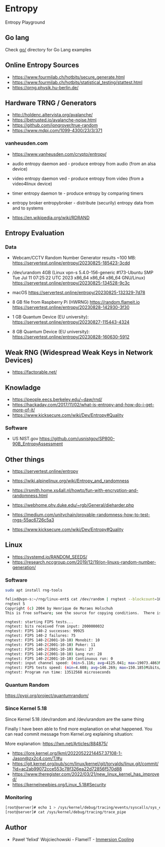# Entropy

Entropy Playground

## Go lang

Check [go/](go/) directory for Go Lang examples

## Online Entropy Sources

* https://www.fourmilab.ch/hotbits/secure_generate.html
* https://www.fourmilab.ch/hotbits/statistical_testing/stattest.html
* https://qrng.physik.hu-berlin.de/

## Hardware TRNG / Generators

* http://holdenc.altervista.org/avalanche/
* https://betrusted.io/avalanche-noise.html
* https://github.com/jongrover/true-random
* https://www.mdpi.com/1099-4300/23/3/371

### vanheusden.com

* https://www.vanheusden.com/crypto/entropy/

* audio entropy daemon   aed - produce entropy from audio (from an alsa device)
* video entropy daemon   ved - produce entropy from video (from a video4linux device)
* timer entropy daemon   te - produce entropy by comparing timers
* entropy broker   entropybroker - distribute (securily) entropy data from and to systems

* https://en.wikipedia.org/wiki/RDRAND

## Entropy Evaluation

### Data

* Webcam/CCTV Random Number Generator results ~100 MB: https://servertest.online/entropy/20230825-185423-3cdd
* /dev/urandom 4GB (Linux vpn-s 5.4.0-156-generic #173-Ubuntu SMP Tue Jul 11 07:25:22 UTC 2023 x86_64 x86_64 x86_64 GNU/Linux) https://servertest.online/entropy/20230825-134528-9c3c
* macOS https://servertest.online/entropy/20230825-132329-7d78

* 8 GB file from Raspberry Pi (HWRNG) https://random.flameit.io https://servertest.online/entropy/20230828-142930-3f30
* 1 GB Quantum Device (EU university): https://servertest.online/entropy/20230827-115443-4324
* 8 GB Quantum Device (EU university): https://servertest.online/entropy/20230828-160630-5912

## Weak RNG (Widespread Weak Keys in Network Devices)

* https://factorable.net/

## Knowladge

* https://people.eecs.berkeley.edu/~daw/rnd/
* https://hackaday.com/2017/11/02/what-is-entropy-and-how-do-i-get-more-of-it/
* https://www.kicksecure.com/wiki/Dev/Entropy#Quality

### Software

* US NIST.gov https://github.com/usnistgov/SP800-90B_EntropyAssessment

## Other things

* https://servertest.online/entropy
* https://wiki.alpinelinux.org/wiki/Entropy_and_randomness
* https://rsmith.home.xs4all.nl/howto/fun-with-encryption-and-randomness.html
* https://webhome.phy.duke.edu/~rgb/General/dieharder.php
* https://medium.com/unitychain/provable-randomness-how-to-test-rngs-55ac6726c5a3

* https://www.kicksecure.com/wiki/Dev/Entropy#Quality

## Linux

* https://systemd.io/RANDOM_SEEDS/
* https://research.nccgroup.com/2019/12/19/on-linuxs-random-number-generation/

### Software

```bash
sudo apt install rng-tools
```

```bash
felixd@vpn-s:~/rng/linux-ent$ cat /dev/random | rngtest --blockcount=100000
rngtest 5
Copyright (c) 2004 by Henrique de Moraes Holschuh
This is free software; see the source for copying conditions.  There is NO warranty; not even for MERCHANTABILITY or FITNESS FOR A PARTICULAR PURPOSE.

rngtest: starting FIPS tests...
rngtest: bits received from input: 2000000032
rngtest: FIPS 140-2 successes: 99925
rngtest: FIPS 140-2 failures: 75
rngtest: FIPS 140-2(2001-10-10) Monobit: 10
rngtest: FIPS 140-2(2001-10-10) Poker: 11
rngtest: FIPS 140-2(2001-10-10) Runs: 27
rngtest: FIPS 140-2(2001-10-10) Long run: 28
rngtest: FIPS 140-2(2001-10-10) Continuous run: 0
rngtest: input channel speed: (min=5.116; avg=4125.041; max=19073.486)Mibits/s
rngtest: FIPS tests speed: (min=4.608; avg=146.269; max=150.185)Mibits/s
rngtest: Program run time: 13512568 microseconds
```

### Quantum Random

https://pypi.org/project/quantumrandom/

### Since Kernel 5.18

Since Kernel 5.18 /dev/random and /dev/urandom are the same thing

Finally I have been able to find more explanation on what happened. You can read commit message from Kernel.org explaining situation:

More explanation: https://lwn.net/Articles/884875/

* https://lore.kernel.org/lkml/20220522214457.37108-1-Jason@zx2c4.com/T/#u
* https://git.kernel.org/pub/scm/linux/kernel/git/torvalds/linux.git/commit/?id=ac2ab99072cce553c78f326ea22d72856f570d88
* https://www.theregister.com/2022/03/21/new_linux_kernel_has_improved/
* https://kernelnewbies.org/Linux_5.18#Security

### Monitoring

```bash
[root@server]# echo 1 > /sys/kernel/debug/tracing/events/syscalls/sys_enter_getrandom/enable
[root@server]# cat /sys/kernel/debug/tracing/trace_pipe 
```

## Author

 * Paweł 'felixd' Wojciechowski - FlameIT - [Immersion Cooling](https://flameit.io)
